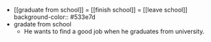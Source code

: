 - [[graduate from school]] = [[finish school]] = [[leave school]]
  background-color:: #533e7d
- gradate from school
	- He wants to find a good job when he graduates from university.
